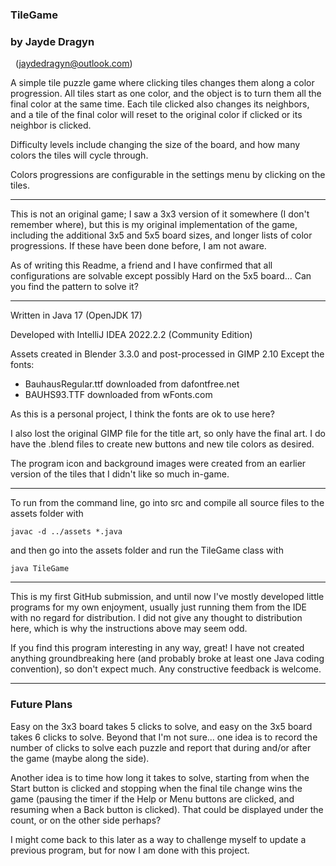 ###                                TileGame
###                             by Jayde Dragyn 
                         (jaydedragyn@outlook.com)

A simple tile puzzle game where clicking tiles changes them along a color
progression.  All tiles start as one color, and the object is to turn
them all the final color at the same time.  Each tile clicked also changes
its neighbors, and a tile of the final color will reset to the original
color if clicked or its neighbor is clicked.

Difficulty levels include changing the size of the board, and how many 
colors the tiles will cycle through.

Colors progressions are configurable in the settings menu by clicking 
on the tiles. 

--- 

This is not an original game; I saw a 3x3 version of it somewhere (I don't
remember where), but this is my original implementation of the game,
including the additional 3x5 and 5x5 board sizes, and longer lists of 
color progressions.  If these have been done before, I am not aware.

As of writing this Readme, a friend and I have confirmed that all 
configurations are solvable except possibly Hard on the 5x5 board...
Can you find the pattern to solve it?

---

Written in Java 17 (OpenJDK 17)

Developed with IntelliJ IDEA 2022.2.2 (Community Edition)

Assets created in Blender 3.3.0 and post-processed in GIMP 2.10
Except the fonts: 

* BauhausRegular.ttf downloaded from dafontfree.net
* BAUHS93.TTF downloaded from wFonts.com

As this is a personal project, I think the fonts are ok to use here?

I also lost the original GIMP file for the title art, so only have the
final art.  I do have the .blend files to create new buttons and new
tile colors as desired.

The program icon and background images were created from an earlier
version of the tiles that I didn't like so much in-game.

--- 

To run from the command line, go into src and compile all source files to the
assets folder with

    javac -d ../assets *.java

and then go into the assets folder and run the TileGame class with

    java TileGame

--- 

This is my first GitHub submission, and until now I've mostly developed 
little programs for my own enjoyment, usually just running them from the 
IDE with no regard for distribution.  I did not give any thought to 
distribution here, which is why the instructions above may seem odd. 

If you find this program interesting in any way, great!  I have not
created anything groundbreaking here (and probably broke at least one
Java coding convention), so don't expect much.  Any constructive feedback
is welcome.

--- 

### Future Plans

Easy on the 3x3 board takes 5 clicks to solve, and easy on the 3x5 board
takes 6 clicks to solve.  Beyond that I'm not sure...  one idea is to
record the number of clicks to solve each puzzle and report that during 
and/or after the game (maybe along the side).

Another idea is to time how long it takes to solve, starting from when
the Start button is clicked and stopping when the final tile change
wins the game (pausing the timer if the Help or Menu buttons are clicked,
and resuming when a Back button is clicked).  That could be displayed 
under the count, or on the other side perhaps?  

I might come back to this later as a way to challenge myself to update
a previous program, but for now I am done with this project.   

